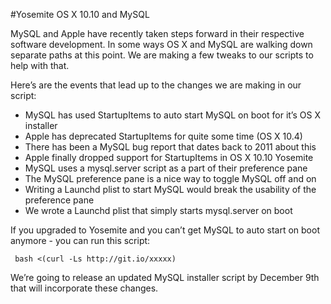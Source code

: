 #Yosemite OS X 10.10 and MySQL

MySQL and Apple have recently taken steps forward in their respective software development. In some ways OS X and MySQL are walking down separate paths at this point. We are making a few tweaks to our scripts to help with that.

Here’s are the events that lead up to the changes we are making in our script:
+ MySQL has used StartupItems to auto start MySQL on boot for it’s OS X installer
+ Apple has deprecated StartupItems for quite some time (OS X 10.4)
+ There has been a MySQL bug report that dates back to 2011 about this
+ Apple finally dropped support for StartupItems in OS X 10.10 Yosemite
+ MySQL uses a mysql.server script as a part of their preference pane
+ The MySQL preference pane is a nice way to toggle MySQL off and on
+ Writing a Launchd plist to start MySQL would break the usability of the preference pane
+ We wrote a Launchd plist that simply starts mysql.server on boot

If you upgraded to Yosemite and you can’t get MySQL to auto start on boot anymore - you can run this script:

	 bash <(curl -Ls http://git.io/xxxxx)

We’re going to release an updated MySQL installer script by December 9th that will incorporate these changes.
